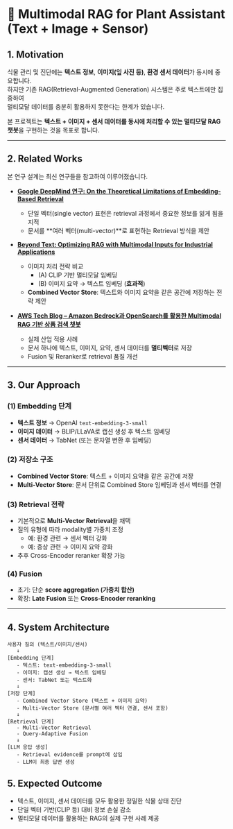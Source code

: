 # 🌱 Multimodal RAG for Plant Assistant (Text + Image + Sensor)

## 1. Motivation
식물 관리 및 진단에는 **텍스트 정보**, **이미지(잎 사진 등)**, **환경 센서 데이터**가 동시에 중요합니다.  
하지만 기존 RAG(Retrieval-Augmented Generation) 시스템은 주로 텍스트에만 집중하여  
멀티모달 데이터를 충분히 활용하지 못한다는 한계가 있습니다.  

본 프로젝트는 **텍스트 + 이미지 + 센서 데이터를 동시에 처리할 수 있는 멀티모달 RAG 챗봇**을 구현하는 것을 목표로 합니다.  

---

## 2. Related Works
본 연구 설계는 최신 연구들을 참고하여 이루어졌습니다.

- [**Google DeepMind 연구: On the Theoretical Limitations of Embedding-Based Retrieval**](https://arxiv.org/pdf/2508.21038)
  - 단일 벡터(single vector) 표현은 retrieval 과정에서 중요한 정보를 잃게 됨을 지적  
  - 문서를 **여러 벡터(multi-vector)**로 표현하는 Retrieval 방식을 제안  

- [**Beyond Text: Optimizing RAG with Multimodal Inputs for Industrial Applications**](https://arxiv.org/abs/2410.21943)
  - 이미지 처리 전략 비교  
    - (A) CLIP 기반 멀티모달 임베딩  
    - (B) 이미지 요약 → 텍스트 임베딩 (**효과적**)  
  - **Combined Vector Store**: 텍스트와 이미지 요약을 같은 공간에 저장하는 전략 제안  

- [**AWS Tech Blog – Amazon Bedrock과 OpenSearch를 활용한 Multimodal RAG 기반 상품 검색 챗봇**](https://aws.amazon.com/ko/blogs/tech/bedrock-multimodal-rag-chatbot/)
  - 실제 산업 적용 사례  
  - 문서 하나에 텍스트, 이미지, 요약, 센서 데이터를 **멀티벡터**로 저장  
  - Fusion 및 Reranker로 retrieval 품질 개선

---

## 3. Our Approach

### (1) Embedding 단계
- **텍스트 정보** → OpenAI `text-embedding-3-small`  
- **이미지 데이터** → BLIP/LLaVA로 캡션 생성 후 텍스트 임베딩  
- **센서 데이터** → TabNet (또는 문자열 변환 후 임베딩)  

### (2) 저장소 구조
- **Combined Vector Store**: 텍스트 + 이미지 요약을 같은 공간에 저장  
- **Multi-Vector Store**: 문서 단위로 Combined Store 임베딩과 센서 벡터를 연결  

### (3) Retrieval 전략
- 기본적으로 **Multi-Vector Retrieval**을 채택  
- 질의 유형에 따라 modality별 가중치 조정  
  - 예: 환경 관련 → 센서 벡터 강화  
  - 예: 증상 관련 → 이미지 요약 강화  
- 추후 Cross-Encoder reranker 확장 가능  

### (4) Fusion
- 초기: 단순 **score aggregation (가중치 합산)**  
- 확장: **Late Fusion** 또는 **Cross-Encoder reranking**  

---

## 4. System Architecture
```text
사용자 질의 (텍스트/이미지/센서)
   ↓
[Embedding 단계]
   - 텍스트: text-embedding-3-small
   - 이미지: 캡션 생성 → 텍스트 임베딩
   - 센서: TabNet 또는 텍스트화
   ↓
[저장 단계]
   - Combined Vector Store (텍스트 + 이미지 요약)
   - Multi-Vector Store (문서별 여러 벡터 연결, 센서 포함)
   ↓
[Retrieval 단계]
   - Multi-Vector Retrieval
   - Query-Adaptive Fusion
   ↓
[LLM 응답 생성]
   - Retrieval evidence를 prompt에 삽입
   - LLM이 최종 답변 생성
```

## 5. Expected Outcome

- 텍스트, 이미지, 센서 데이터를 모두 활용한 정밀한 식물 상태 진단
- 단일 벡터 기반(CLIP 등) 대비 정보 손실 감소
- 멀티모달 데이터를 활용하는 RAG의 실제 구현 사례 제공
